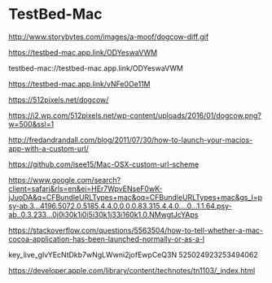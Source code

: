 #  TestBed-Mac

http://www.storybytes.com/images/a-moof/dogcow-diff.gif

https://testbed-mac.app.link/ODYeswaVWM

testbed-mac://testbed-mac.app.link/ODYeswaVWM

https://testbed-mac.app.link/vNFe0Oe11M

https://512pixels.net/dogcow/

https://i2.wp.com/512pixels.net/wp-content/uploads/2016/01/dogcow.png?w=500&ssl=1

http://fredandrandall.com/blog/2011/07/30/how-to-launch-your-macios-app-with-a-custom-url/

https://github.com/isee15/Mac-OSX-custom-url-scheme

https://www.google.com/search?client=safari&rls=en&ei=HEr7WpvENseF0wK-jJuoDA&q=CFBundleURLTypes+mac&oq=CFBundleURLTypes+mac&gs_l=psy-ab.3...4196.5072.0.5185.4.4.0.0.0.0.83.315.4.4.0....0...1.1.64.psy-ab..0.3.233...0j0i30k1j0i5i30k1j33i160k1.0.NMwgtJcYAps

https://stackoverflow.com/questions/5563504/how-to-tell-whether-a-mac-cocoa-application-has-been-launched-normally-or-as-a-l

key_live_glvYEcNtDkb7wNgLWwni2jofEwpCeQ3N
525024923253494062

https://developer.apple.com/library/content/technotes/tn1103/_index.html


